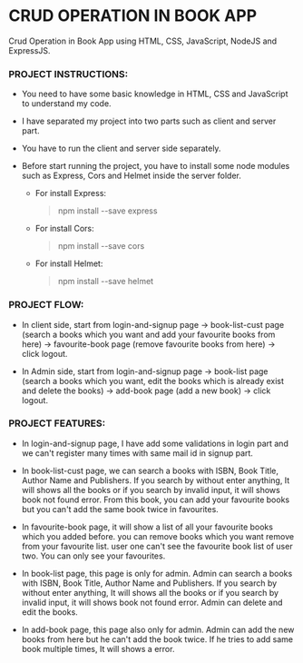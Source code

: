 # CRUD OPERATION IN BOOK APP
Crud Operation in Book App using HTML, CSS, JavaScript, NodeJS and ExpressJS.

### PROJECT INSTRUCTIONS:
* You need to have some basic knowledge in HTML, CSS and JavaScript to understand my code.

* I have separated my project into two parts such as client and server part.

* You have to run the client and server side separately.

* Before start running the project, you have to install some node modules such as Express, Cors and Helmet inside the server folder.

    * For install Express:
        > npm install --save express
     
    * For install Cors:
        > npm install --save cors
     
    * For install Helmet:
        > npm install --save helmet
       
### PROJECT FLOW:
* In client side, start from login-and-signup page -> book-list-cust page (search a books which you want and add your favourite books from here) -> favourite-book page (remove favourite books from here) -> click logout.

* In Admin side, start from login-and-signup page -> book-list page (search a books which you want, edit the books which is already exist and delete the books) -> add-book page (add a new book) -> click logout.

### PROJECT FEATURES:
* In login-and-signup page, I have add some validations in login part and we can't register many times with same mail id in signup part.

* In book-list-cust page, we can search a books with ISBN, Book Title, Author Name and Publishers. If you search by without enter anything, It will shows all the books or if you search by invalid input, it will shows book not found error. From this book, you can add your favourite books but you can't add the same book twice in favourites.

* In favourite-book page, it will show a list of all your favourite books which you added before. you can remove books which you want remove from your favourite list. user one can't see the favourite book list of user two. You can only see your favourites.

* In book-list page, this page is only for admin. Admin can search a books with ISBN, Book Title, Author Name and Publishers. If you search by without enter anything, It will shows all the books or if you search by invalid input, it will shows book not found error. Admin can delete and edit the books.

* In add-book page, this page also only for admin. Admin can add the new books from here but he can't add the book twice. If he tries to add same book multiple times, It will shows a error.
